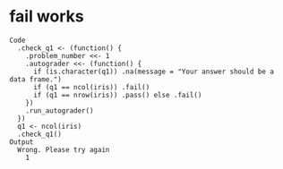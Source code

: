 # fail works

    Code
      .check_q1 <- (function() {
        .problem_number <<- 1
        .autograder <<- (function() {
          if (is.character(q1)) .na(message = "Your answer should be a data frame.")
          if (q1 == ncol(iris)) .fail()
          if (q1 == nrow(iris)) .pass() else .fail()
        })
        .run_autograder()
      })
      q1 <- ncol(iris)
      .check_q1()
    Output
      Wrong. Please try again
        1 

